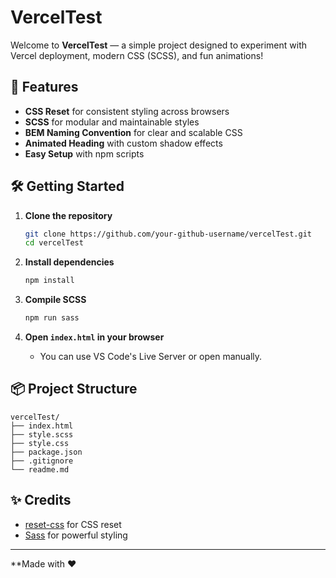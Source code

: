 # VercelTest

Welcome to **VercelTest** — a simple project designed to experiment with Vercel deployment, modern CSS (SCSS), and fun animations!

## 🚀 Features

- **CSS Reset** for consistent styling across browsers
- **SCSS** for modular and maintainable styles
- **BEM Naming Convention** for clear and scalable CSS
- **Animated Heading** with custom shadow effects
- **Easy Setup** with npm scripts


## 🛠️ Getting Started

1. **Clone the repository**
   ```sh
   git clone https://github.com/your-github-username/vercelTest.git
   cd vercelTest
   ```

2. **Install dependencies**
   ```sh
   npm install
   ```

3. **Compile SCSS**
   ```sh
   npm run sass
   ```

4. **Open `index.html` in your browser**
   - You can use VS Code's Live Server or open manually.

## 📦 Project Structure

```
vercelTest/
├── index.html
├── style.scss
├── style.css
├── package.json
├── .gitignore
└── readme.md
```

## ✨ Credits

- [reset-css](https://www.npmjs.com/package/reset-css) for CSS reset
- [Sass](https://sass-lang.com/) for powerful styling

---

**Made with ❤️